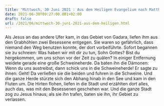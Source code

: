 ```yaml
---
title: 'Mittwoch, 30 Juni 2021 : Aus dem Heiligen Evangelium nach Matthäus - Mt 8,28-34.'
date: 2021-06-30T09:27:00.001+02:00
draft: false
url: /2021/06/mittwoch-30-juni-2021-aus-dem-heiligen.html
---
```


Als Jesus an das andere Ufer kam, in das Gebiet von Gadara, liefen ihm aus den Grabhöhlen zwei Besessene entgegen. Sie waren so gefährlich, dass niemand den Weg benutzen konnte, der dort vorbeiführte. Sofort begannen sie zu schreien: Was haben wir mit dir zu tun, Sohn Gottes? Bist du hergekommen, um uns schon vor der Zeit zu quälen? In einiger Entfernung weidete gerade eine große Schweineherde. Da baten ihn die Dämonen: Wenn du uns austreibst, dann schick uns in die Schweineherde! Er sagte zu ihnen: Geht! Da verließen sie die beiden und fuhren in die Schweine. Und die ganze Herde stürzte sich den Abhang hinab in den See und kam in den Fluten um. Die Hirten flohen, liefen in die Stadt und erzählten dort alles, auch das, was mit den Besessenen geschehen war. Und die ganze Stadt zog zu Jesus hinaus; als sie ihn trafen, baten sie ihn, ihr Gebiet zu verlassen.